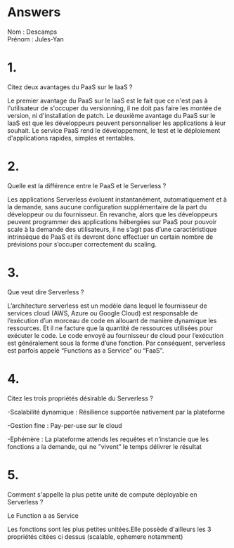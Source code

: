 # Answers

Nom : Descamps  
Prénom : Jules-Yan

# 1.
Citez deux avantages du PaaS sur le IaaS ?

Le premier avantage du PaaS sur le IaaS est le fait que ce n'est pas à l'utilisateur de s'occuper du versionning, il ne doit pas faire les montée de version, ni d'installation de patch.
Le deuxième avantage du PaaS sur le IaaS est que les développeurs peuvent personnaliser les applications à leur souhait. Le service PaaS rend le développement, le test et le déploiement d'applications rapides, simples et rentables.

# 2.
Quelle est la différence entre le PaaS et le Serverless ?

Les applications Serverless évoluent instantanément, automatiquement et à la demande, sans aucune configuration supplémentaire de la part du développeur ou du fournisseur. En revanche, alors que les développeurs peuvent programmer des applications hébergées sur PaaS pour pouvoir scale à la demande des utilisateurs, il ne s’agit pas d’une caractéristique intrinsèque de PaaS et ils devront donc  effectuer un certain nombre de prévisions pour s’occuper correctement du scaling.


# 3.
Que veut dire Serverless ?

L’architecture serverless est un modèle dans lequel le fournisseur de services cloud (AWS, Azure ou Google Cloud) est responsable de l’exécution d’un morceau de code en allouant de manière dynamique les ressources. Et il ne facture que la quantité de ressources utilisées pour exécuter le code.  Le code envoyé au fournisseur de cloud pour l’exécution est généralement sous la forme d’une fonction. Par conséquent, serverless est parfois appelé “Functions as a Service” ou “FaaS”.

# 4.
Citez les trois propriétés désirable du Serverless ?

-Scalabilité dynamique : Résilience supportée nativement par la plateforme

-Gestion fine : Pay-per-use sur le cloud

-Ephémère : La plateforme attends les requêtes et n’instancie que les fonctions a la demande, qui ne ”vivent” le temps délivrer le résultat

# 5.
Comment s'appelle la plus petite unité de compute déployable en Serverless ?


Le Function a as Service

Les fonctions sont les plus petites unitées.Elle possède d'ailleurs les 3 propriétés citées ci dessus (scalable, ephemere notamment)
